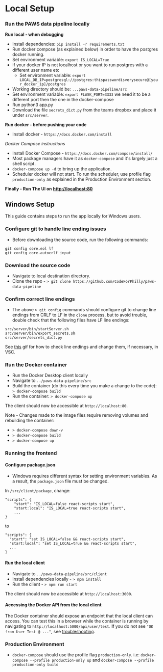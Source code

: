 # Local Setup

### Run the PAWS data pipeline locally

**Run local - when debugging**

* Install dependencies: `pip install -r requirements.txt`
* Run docker compose (as explained below) in order to have the postgres docker running.
* Set environment variable: `export IS_LOCAL=True`
* If your docker IP is not localhost or you want to run postgres with a different user name etc
  * Set environment variable: `export LOCAL_DB_IP=postgresql://postgres:thispasswordisverysecure@[your_docker_ip]/postgres`
* Working directory should be: `...paws-data-pipeline/src`
* Set environment variable: `export FLASK_PORT=3333` we need it to be a different port then the one in the docker-compose
* Run python3 app.py
* Download the file `secrets_dict.py` from the teams dropbox and place it under `src/server`.

**Run docker - before pushing your code**

* Install docker - `https://docs.docker.com/install`

_Docker Compose instructions_

* Install Docker Compose - `https://docs.docker.com/compose/install/`
* Most package managers have it as `docker-compose` and it's largely just a shell script.
* `docker-compose up -d` to bring up the application.
* Scheduler docker will not start. To run the scheduler, use profile flag `production-only` as explained in the Production Environment section.

**Finally - Run The UI on** [**http://localhost:80**](http://localhost/)

## Windows Setup

This guide contains steps to run the app locally for Windows users.​

### Configure git to handle line ending issues

* Before downloading the source code, run the following commands:

```
git config core.eol lf
git config core.autocrlf input
```

### Download the source code

* Navigate to local destination directory.
* Clone the repo - `> git clone https://github.com/CodeForPhilly/paws-data-pipeline`​

### Confirm correct line endings

* The above `> git config` commands should configure git to change line endings from CRLF to LF in the `clone` process, but to avoid trouble, double check that the following files have LF line endings:

```
src/server/bin/startServer.sh
src/server/bin/export_secrets.sh
src/server/secrets_dict.py
```

See [this](https://github.com/carrollsa/carrollsa\_public/blob/main/CRLFtoLF-VSC.md) gif for how to check line endings and change them, if necessary, in VSC.​

### Run the Docker container

* Run the Docker Desktop client locally
* Navigate to `../paws-data-pipeline/src`
* Build the container (do this every time you make a change to the code): `> docker-compose build`
* Run the container: `> docker-compose up`

The client should now be accessible at `http://localhost:80`.

Note - Changes made to the image files require removing volumes and rebuilding the container:

* `> docker-compose down-v`
* `> docker-compose build`
* `> docker-compose up`​

### Running the frontend

#### Configure package.json

* Windows requires different syntax for setting environment variables. As a result, the `package.json` file must be changed.

In `/src/client/package`, change:

```
"scripts": {
    "start": "IS_LOCAL=false react-scripts start",
    "start:local": "IS_LOCAL=true react-scripts start",
    ...
}
```

to

```
"scripts": {
  "start": "set IS_LOCAL=false && react-scripts start",
  "start:local": "set IS_LOCAL=true && react-scripts start",
  ...
}
```

#### Run the local client

* Navigate to `../paws-data-pipeline/src/client`
* Install dependencies locally - `> npm install`
* Run the client - `> npm run start`

The client should now be accessible at `http://localhost:3000`.​

#### Accessing the Docker API from the local client

The Docker container should expose an endpoint that the local client can access. You can test this in a browser while the container is running by navigating to `http://localhost:5000/api/user/test`. If you do not see `"OK from User Test @ ..."`, see [troubleshooting](https://github.com/CodeForPhilly/paws-data-pipeline/wiki/Troubleshooting#docker-api-unavailable).



### Production Environment

* `docker-compose` should use the profile flag `production-only`. i.e: `docker-compose --profile production-only up` and `docker-compose --profile production-only build`
